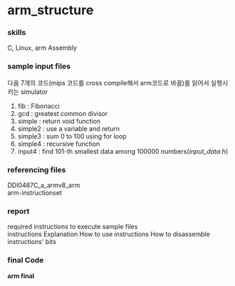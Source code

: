 # arm_structure

### skills   
C, Linux, arm Assembly   

### sample input files  
다음 7개의 코드(mips 코드를 cross compile해서 arm코드로 바꿈)를 읽어서 실행시키는 simulator
1. fib : Fibonacci  
2. gcd : greatest common divisor  
3. simple : return void function  
4. simple2 : use a variable and return  
5. simple3 : sum 0 to 100 using for loop  
6. simple4 : recursive function  
7. input4 : find 101-th smallest data among 100000 numbers(*input_data.h*)  

### referencing files  
DDI0487C_a_armv8_arm  
arm-instructionset  

### report  
required instructions to execute sample files  
instructions Explanation
How to use instructions
How to disassemble instructions' bits  


### final Code  
**arm final**
